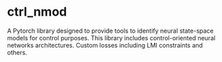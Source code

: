 # ctrl_nmod
A Pytorch library designed to provide tools to identify neural state-space models for control purposes. This library includes control-oriented neural networks architectures. Custom losses including LMI constraints and others.
